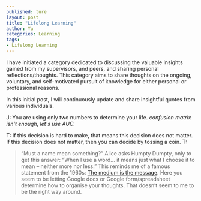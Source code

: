 ```yaml
---
published: ture
layout: post
title: "Lifelong Learning"
author: Yu
categories: Learning
tags:
- Lifelong Learning
---
```


I have initiated a category dedicated to discussing the valuable insights gained from my supervisors, and peers, and sharing personal reflections/thoughts. This category aims to share thoughts on the ongoing, voluntary, and self-motivated pursuit of knowledge for either personal or professional reasons.

In this initial post, I will continuously update and share insightful quotes from various individuals.

J: You are using only two numbers to determine your life.
*confusion matrix isn't enough, let's use AUC.*

T: If this decision is hard to make, that means this decision does not matter.
If this decision does not matter, then you can decide by tossing a coin.
T: 
> “Must a name mean something?” Alice asks Humpty Dumpty, only to get this answer: “When I use a word… it means just what I choose it to mean – neither more nor less.”
This reminds me of a famous statement from the 1960s: [The medium is the message](https://en.wikipedia.org/wiki/Lifelong_learning). Here you seem to be letting Google docs or Google form/spreadsheet determine how to organise your thoughts. That doesn’t seem to me to be the right way around.